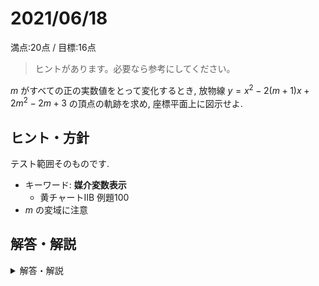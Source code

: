 # 2021/06/18

満点:20点 / 目標:16点

> ヒントがあります。必要なら参考にしてください。

$m$ がすべての正の実数値をとって変化するとき, 放物線 $y=x^2-2(m+1)x+2m^2-2m+3$ の頂点の軌跡を求め, 座標平面上に図示せよ.

<div style="page-break-before:always"></div>

## ヒント・方針

テスト範囲そのものです.

- キーワード: **媒介変数表示**
    - 黄チャートIIB 例題100
- $m$ の変域に注意

<div style="page-break-before:always"></div>

## 解答・解説

<details markdown="1">
<summary>解答・解説</summary>

素直な軌跡の問題です. 放物線の頂点の座標が $(m+1, m^2-4m+2)$ になることから, $x$ と $y$ はそれぞれ
$$
\left\lbrace
\begin{array}[l]
xx = m+1 \newline
y = m^2-4m+2
\end{array}
\right.
$$
と表されます. あとは $m$ を消去して $x$ と $y$ の関係式を導きましょう. **ここまでで10点です.**

さて, 現時点で

> 問題の放物線の頂点は, $y=x^2-6x+7$ 上にある

ことはわかっていますが,

> 問題の放物線の頂点は, $y=x^2-6x+7$ 上の**すべての**部分を通る

ことは分かっていません.

ここで $m$ の条件が気になります. よく「軌跡の問題は逆の確認をしましょう」といわれますが, 今回は $m$ の範囲に連動して $x$ の範囲が定まります.

$m>0$ から, $x>1$ であることがわかります. $x$ の定義域が定まったところで, 最終解答です.

<div style="page-break-before:always"></div>

![](img/mathterro_20210618.jpg)

</details>